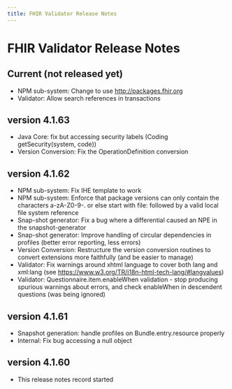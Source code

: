 ```yaml
---
title: FHIR Validator Release Notes
---
```


# FHIR Validator Release Notes

## Current (not released yet)

* NPM sub-system: Change to use http://packages.fhir.org
* Validator: Allow search references in transactions

## version 4.1.63

* Java Core: fix but accessing security labels (Coding getSecurity(system, code))
* Version Conversion: Fix the OperationDefinition conversion

## version 4.1.62


* NPM sub-system: Fix IHE template to work
* NPM sub-system: Enforce that package versions can only contain the characters a-zA-Z0-9-. or else start with file: followed by a valid local file system reference
* Snap-shot generator: Fix a bug where a differential caused an NPE in the snapshot-generator
* Snap-shot generator: Improve handling of circular dependencies in profiles (better error reporting, less errors)
* Version Conversion: Restructure the version conversion routines to convert extensions more faithfully (and be easier to manage)
* Validator: Fix warnings around xhtml language to cover both lang and xml:lang (see https://www.w3.org/TR/i18n-html-tech-lang/#langvalues)
* Validator: Questionnaire.item.enableWhen validation - stop producing spurious warnings about errors, and check enableWhen in descendent questions (was being ignored)

## version 4.1.61

* Snapshot generation: handle profiles on Bundle.entry.resource properly
* Internal: Fix bug accessing a null object

## version 4.1.60

* This release notes record started

